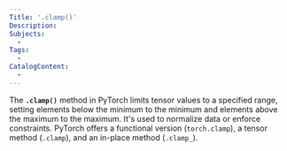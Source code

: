 ```yaml
---
Title: '.clamp()'
Description:
Subjects: 
  -  
Tags:
  -  
CatalogContent:
  -  
---
```


The **`.clamp()`** method in PyTorch limits tensor values to a specified range, setting elements below the minimum to the minimum and elements above the maximum to the maximum. It's used to normalize data or enforce constraints. PyTorch offers a functional version (`torch.clamp`), a tensor method (`.clamp`), and an in-place method (`.clamp_`).